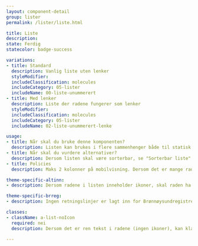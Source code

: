 ```yaml
---
layout: component-detail
group: lister
permalink: /lister/liste.html

title: Liste
description:
state: Ferdig
statecolor: badge-success

variations:
- title: Standard
  description: Vanlig liste uten lenker
  styleModifier:
  includeClassification: molecules
  includeCategory: 05-lister
  includeName: 00-liste-unummerert
- title: Med lenker
  description: Liste der radene fungerer som lenker
  styleModifier:
  includeClassification: molecules
  includeCategory: 05-lister
  includeName: 02-liste-unummerert-lenke

usage:
- title: Når skal du bruke denne komponenten?
  description: Listen kan brukes i flere sammenhenger både til statisk tekst og lenker. Listen kan også inkludere handlinger som å fjerne raden, redigere innholdet i raden, ekspandere innhold i raden, og mer. Derfor inneholder hver li noen ekstra divs med klassene row og col for å kunne variere antall kolonner. Dersom det er kun en kolonne, settes klassen bare til col.
- title: Når skal du vurdere alternativer?
  description: Dersom listen skal være sorterbar, se "Sorterbar liste". Dersom listen skal være en utlisting i en artikkel, se nummert liste, punktliste og koblet liste.
- title: Policies
  description: Maks 2 kolonner på mobilvisning. Dersom det er mange rader, vises kun 20 første, og en "Last flere" knapp. Handlingstekster (Lagt til/Slettet) skal være bold (font-family DIN-bold). Det skal være strek over teksten dersom en rad er fjernet. Rader som kan ekspanderes vises kun 1 ekspandert ad gangen. Dersom en rad blir ekspandert, lukkes den andre som evt var ekspandert fra før.

theme-specific-altinn:
- description: Dersom radene i listen inneholder ikoner, skal raden ha 6px avstand fra venstre til begynnelsen av innholdet på radene. Dersom det er ren tekst i radene (ingen ikoner), brukes klassen a-list-noIcon legges på ul for å fjerne padding-left.<p>Hover og focus på klikkbare rader skal bli lyseblå ($blue-light). Som med alle andre klikkbare elementer skal raden få en hånd-hover musepeker. Når rad kan fjernes skal hover være lyserød ($red-light). Gjennomstryking når rad er slettet. Grønn markering når rad er valgt. Pilene på tabell-sortering skal ikke ha onhover effekt</p>

theme-specific-brreg:
- description: Ingen retningslinjer er lagt inn for Brønnøysundregistrene enda.

classes:
- className: a-list-noIcon
  required: nei
  description: Dersom det er ren tekst i radene (ingen ikoner), kan klassen a-list-noIcon legges på ul for å fjerne padding på 6px.

---
```

